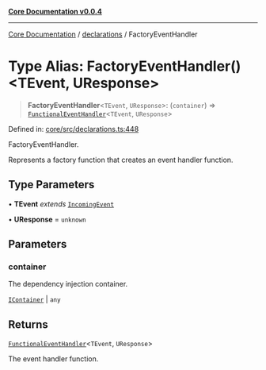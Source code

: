 [**Core Documentation v0.0.4**](../../README.md)

***

[Core Documentation](../../modules.md) / [declarations](../README.md) / FactoryEventHandler

# Type Alias: FactoryEventHandler()\<TEvent, UResponse\>

> **FactoryEventHandler**\<`TEvent`, `UResponse`\>: (`container`) => [`FunctionalEventHandler`](FunctionalEventHandler.md)\<`TEvent`, `UResponse`\>

Defined in: [core/src/declarations.ts:448](https://github.com/stonemjs/core/blob/93efe04ef1a71ad6f49c3b315da54d45ace50f23/src/declarations.ts#L448)

FactoryEventHandler.

Represents a factory function that creates an event handler function.

## Type Parameters

• **TEvent** *extends* [`IncomingEvent`](../../events/IncomingEvent/classes/IncomingEvent.md)

• **UResponse** = `unknown`

## Parameters

### container

The dependency injection container.

[`IContainer`](IContainer.md) | `any`

## Returns

[`FunctionalEventHandler`](FunctionalEventHandler.md)\<`TEvent`, `UResponse`\>

The event handler function.
